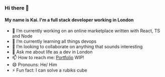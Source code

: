 ### Hi there 👋
#### My name is Kai. I'm a full stack developer working in London
- 🔭 I’m currently working on an online marketplace written with React, TS and Node
- 🌱 I’m currently learning all things devops
- 👯 I’m looking to collaborate on anything that sounds interesting
- 💬 Ask me about life as a dev in London
- 📫 How to reach me: [Portfolio](https://awesome-hopper-28e19f.netlify.app/) WIP!
- 😄 Pronouns: He/ Him
- ⚡ Fun fact: I can solve a rubiks cube
